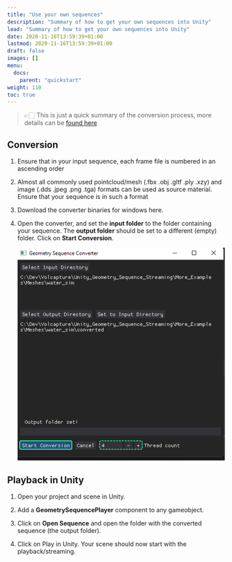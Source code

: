 ```yaml
---
title: "Use your own sequences"
description: "Summary of how to get your own sequences into Unity"
lead: "Summary of how to get your own sequences into Unity"
date: 2020-11-16T13:59:39+01:00
lastmod: 2020-11-16T13:59:39+01:00
draft: false
images: []
menu:
  docs:
    parent: "quickstart"
weight: 110
toc: true
---
```


> 👉🏻 This is just a quick summary of the conversion process, more details can be [found here](docs/tutorials/prepare-data/)

## Conversion

1. Ensure that in your input sequence, each frame file is numbered in an ascending order

2. Almost all commonly used pointcloud/mesh (.fbx .obj .gltf .ply .xzy) and image (.dds .jpeg .png .tga) formats can be used as source material. Ensure that your sequence is in such a format

3. Download the converter binaries for windows here.

4. Open the converter, and set the **input folder** to the folder containing your sequence. The **output folder** should be set to a different (empty) folder. Click on **Start Conversion**. 

    ![The converter](Converter_Start_Threads.png)

## Playback in Unity

1. Open your project and scene in Unity.

2. Add a **GeometrySequencePlayer** component to any gameobject.

3. Click on **Open Sequence** and open the folder with the converted sequence (the output folder).

4. Click on Play in Unity. Your scene should now start with the playback/streaming.